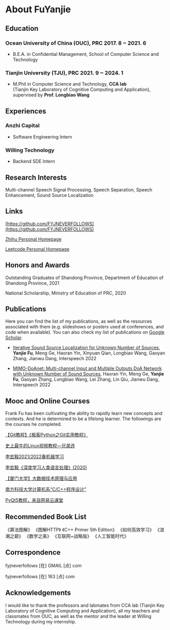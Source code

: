 # About FuYanjie

## Education

### Ocean University of China (OUC), PRC      2017. 8 ~ 2021. 6

* B.E.A. in Confidential Management, School of Computer Science and Technology

### Tianjin University (TJU), PRC       2021. 9 ~ 2024. 1

* M.Phil in Computer Science and Technology, **CCA lab** (Tianjin Key Laboratory of Cognitive Computing and Application), supervised by **Prof. Longbiao Wang**

## Experiences

### Anzhi Capital

* Software Engineering Intern

### Willing Technology 

* Backend SDE Intern

## Research Interests
Multi-channel Speech Signal Processing, Speech Separation, Speech Enhancement, Sound Source Localization

## **Links**

[https://github.com/FYJNEVERFOLLOWS](https://github.com/FYJNEVERFOLLOWS)

[Zhihu Personal Homepage](https://www.zhihu.com/people/FYJNEVERFOLLOWS)

[Leetcode Personal Homepage](https://leetcode.cn/u/gentle-we/)


## Honors and Awards
Outstanding Graduates of Shandong Province, Department of Education of Shandong Province, 2021

National Scholarship, Ministry of Education of PRC, 2020

## Publications
Here you can find the list of my publications, as well as the resources associated with them (e.g. slideshows or posters used at conferences, and code when available). You can also check my list of publications on [Google Scholar](https://scholar.google.com.hk/citations?user=S4rcLewAAAAJ&hl=zh-CN).


* [Iterative Sound Source Localization for Unknown Number of Sources](https://arxiv.org/abs/2206.12273), **Yanjie Fu**, Meng Ge, Haoran Yin, Xinyuan Qian, Longbiao Wang, Gaoyan Zhang, Jianwu Dang, Interspeech 2022

* [MIMO-DoAnet: Multi-channel Input and Multiple Outputs DoA Network with Unknown Number of Sound Sources](https://arxiv.org/abs/2207.07307), Haoran Yin, Meng Ge, **Yanjie Fu**, Gaoyan Zhang, Longbiao Wang, Lei Zhang, Lin Qiu, Jianwu Dang, Interspeech 2022

## Mooc and Online Courses

Frank Fu has been cultivating the ability to rapidly learn new concepts and contexts. And he is determined to be a lifelong learner. The followings are the courses he completed.

[【Git教程】《极客Python之Git实用教程》](https://www.bilibili.com/video/BV1bs411N7ny)

[史上最牛的Linux视频教程—兄弟连](https://www.bilibili.com/video/BV1mW411i7Qf)

[李宏毅2021/2022春机器学习](https://www.bilibili.com/video/BV1Wv411h7kN)

[李宏毅《深度学习人类语言处理》(2020)](https://www.bilibili.com/video/BV1QE411p7z3)

[【厦门大学】大数据技术原理与应用](https://www.bilibili.com/video/BV1ds41157NS)

[南方科技大学计算机系“C/C++程序设计”](https://www.bilibili.com/video/BV1Vf4y1P7pq)

[PyQt5教程，来自网易云课堂](https://www.bilibili.com/video/BV154411n79k)
## Recommended Book List 
《算法图解》
《图解HTTP》
《C++ Primer 5th Edition》
《如何高效学习》
《浪潮之巅》
《数学之美》
《互联网+战略版》
《人工智能时代》

## **Correspondence**
fyjneverfollows [在] GMAIL [点] com

fyjneverfollows [在] 163 [点] com

## Acknowledgements

I would like to thank the professors and labmates from CCA lab (Tianjin Key Laboratory of Cognitive Computing and Application), all my teachers and classmates from OUC, as well as the mentor and the leader at Willing Technology during my internship.
